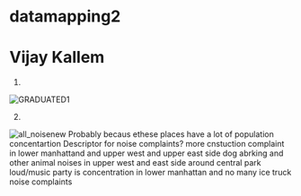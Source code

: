 # datamapping2
# Vijay Kallem

1)
![GRADUATED1](https://user-images.githubusercontent.com/70838225/138030313-ee2a40a2-68ee-4060-a2ed-b92cb1bb2deb.png)

2)
![all_noisenew](https://user-images.githubusercontent.com/70838225/138116349-e87a539f-c27f-44aa-bd87-08eb832e035c.png)
Probably becaus ethese places have a lot of population concentartion
Descriptor for noise complaints?
more cnstuction complaint in lower manhattand and upper west and upper east side
dog abrking and other animal noises in upper west and east side around central park
loud/music party is concentration in lower manhattan and
no many ice truck noise complaints
